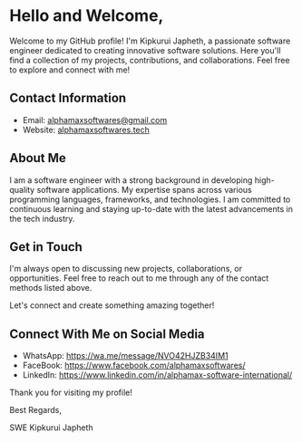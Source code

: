 <h1>Hello and Welcome,</h1>
<p>Welcome to my GitHub profile! I'm Kipkurui Japheth, a passionate software engineer dedicated to creating innovative software solutions. Here you'll find a collection of my projects, contributions, and collaborations. Feel free to explore and connect with me!</p>

<h2>Contact Information</h2>
<ul>
    <li><span>Email: </span> <a href="mailto:alphamaxsoftwares@gmail.com">alphamaxsoftwares@gmail.com</a></li>
    <li><span>Website: </span> <a href="https://alphamaxsoftwares.tech/">alphamaxsoftwares.tech</a></li>
</ul>

<h2>About Me</h2>
<p>I am a software engineer with a strong background in developing high-quality software applications. My expertise spans across various programming languages, frameworks, and technologies. I am committed to continuous learning and staying up-to-date with the latest advancements in the tech industry.</p>


<h2>Get in Touch</h2>
<p>I'm always open to discussing new projects, collaborations, or opportunities. Feel free to reach out to me through any of the contact methods listed above.</p> <p>Let's connect and create something amazing together!</p>

<h2>Connect With Me on Social Media</h1>
<ul>
    <li><span>WhatsApp: </span><a href="https://wa.me/message/NVO42HJZB34IM1">https://wa.me/message/NVO42HJZB34IM1</a></li>
    <li><span>FaceBook: </span><a href="https://www.facebook.com/alphamaxsoftwares/">https://www.facebook.com/alphamaxsoftwares/</a></li>
    <li><span>LinkedIn: </span> <a href="https://www.linkedin.com/in/alphamax-software-international/">https://www.linkedin.com/in/alphamax-software-international/</a></li>
</ul>

<p>Thank you for visiting my profile!</p>

<p>Best Regards,</p>

<p>SWE Kipkurui Japheth</p>